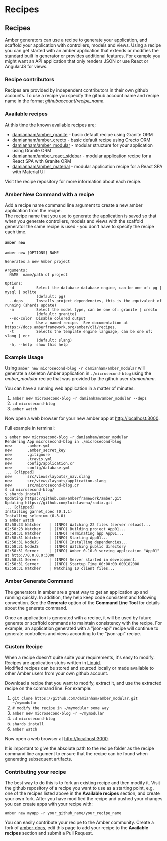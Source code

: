 # Recipes

## Recipes

Amber generators can use a recipe to generate your application, and scaffold your application with controllers, models and views. Using a recipe you can get started with an amber application that extends or modifies the standard built in generator or provides additional features. For example you might want an API application that only renders JSON or use React or AngularJS for views.

### Recipe contributors

Recipes are provided by independent contributors in their own github accounts.  To use a recipe you specify the github account name and recipe name in the format _githubaccount/recipe_name_.  

### Available recipes

At this time the known available recipes are;

- [damianham/amber_granite](https://github.com/damianham/amber_granite) - basic default recipe using Granite ORM
- [damianham/amber_crecto](https://github.com/damianham/amber_crecto) - basic default recipe using Crecto ORM
- [damianham/amber_modular](https://github.com/damianham/amber_modular) - modular structure for your application using Granite ORM
- [damianham/amber_react_sidebar](https://github.com/damianham/amber_react_sidebar) - modular application recipe for a React SPA with Granite ORM
- [damianham/amber_material](https://github.com/damianham/amber_material) - modular application recipe for a React SPA with Material UI

Visit the recipe repository for more information about each recipe.

### Amber New Command with a recipe

Add a recipe name command line argument to create a new amber application from the recipe.  
The recipe name that you use to generate the application is saved so that when you generate controllers, models and views with the scaffold generator the same recipe is used - you don't have to specify the recipe each time.

#### `amber new`

```text
amber new [OPTIONS] NAME

Generates a new Amber project

Arguments:
  NAME  name/path of project

Options:
  -d          Select the database database engine, can be one of: pg | mysql | sqlite
              (default: pg)
  --deps      Installs project dependencies, this is the equivalent of running (shards update)
  -m          Select the model type, can be one of: granite | crecto
              (default: granite)
  --no-color  Disable colored output
  -r          Use a named recipe.  See documentation at  https://docs.amberframework.org/amber/cli/recipes.
  -t          Selects the template engine language, can be one of: slang | ecr
              (default: slang)
  -h, --help  show this help
```

### Example Usage

Using `amber new microsecond-blog -r damianham/amber_modular` will generate a skeleton Amber application in `./microsecond-blog` using the _amber_modular_ recipe that was provided by the github user _damianham_.

You can have a running web application in a matter of minutes:

1. `amber new microsecond-blog -r damianham/amber_modular --deps`
2. `cd microsecond-blog`
3. `amber watch`

Now open a web browser for your new amber app at [http://localhost:3000](http://localhost:3000).

Full example in terminal:

```text
$ amber new microsecond-blog -r damianham/amber_modular
Rendering App microsecond-blog in ./microsecond-blog
new       .amber.yml
new       .amber_secret_key
new       .gitignore
new       .travis.yml
new       config/application.cr
new       config/database.yml
... [clipped]
new       src/views/layouts/_nav.slang
new       src/views/layouts/application.slang
new       src/microsecond-blog.cr
$ cd microsecond-blog/
$ shards install
Updating https://github.com/amberframework/amber.git
Updating https://github.com/luislavena/radix.git
... [clipped]
Installing garnet_spec (0.1.1)
Installing selenium (0.3.0)
$ amber watch
02:58:23 Watcher    | (INFO) Watching 22 files (server reload)...
02:58:23 Watcher    | (INFO) Building project App01...
02:58:31 Watcher    | (INFO) Terminating app App01...
02:58:31 Watcher    | (INFO) Starting App01...
02:58:31 NodeJS     | (INFO) Installing dependencies...
02:58:31 NodeJS     | (INFO) Watching public directory
02:58:31 Server     | (INFO) Amber 0.10.0 serving application "App01" at http://0.0.0.0:3000
02:58:31 Server     | (INFO) Server started in development.
02:58:31 Server     | (INFO) Startup Time 00:00:00.000182000
02:58:31 Watcher    | Watching 10 client files...
```

### Amber Generate Command

The generators in amber are a great way to get an application up and running quickly. In addition, they help keep code consistent and following convention. See the **Generate** option of the **Command Line Tool** for details about the generate command.

Once an application is generated with a recipe, it will be used by future generate or scaffold commands to maintain consistency with the recipe. For example, an application generated with a "json-api" recipe will continue to generate controllers and views according to the "json-api" recipe.

### Custom Recipe

When a recipe doesn't quite suite your requirements, it's easy to modify. Recipes are application stubs written in [Liquid](https://github.com/TechMagister/liquid.cr).  
Modified recipes can be stored and sourced locally or made available to other Amber users from your own github account.

Download a recipe that you want to modify, extract it, and use the extracted recipe on the command line. For example:

1. `git clone https://github.com/damianham/amber_modular.git ~/mymodular`
2. `# modify the recipe in ~/mymodular some way`
3. `amber new microsecond-blog -r ~/mymodular`
4. `cd microsecond-blog`
5. `shards install`
6. `amber watch`

Now open a web browser at [http://localhost:3000](http://localhost:3000).

It is important to give the absolute path to the recipe folder as the recipe command line argument to ensure that the recipe can be found when generating subsequent artifacts.

### Contributing your recipe

The best way to do this is to fork an existing recipe and then modify it.  Visit the github repository of a recipe you want to use as a starting point, e.g. one of the recipes listed above in the **Available recipes** section, and create your own fork.  After you have modified the recipe and pushed your changes you can create apps with your recipe with:

```
amber new myapp -r your_github_name/your_recipe_name
```

You can easily contribute your recipe to the Amber community. Create a fork of [amber-docs](https://github.com/amberframework/docs), edit this page to add your recipe to the **Available recipes** section and submit a Pull Request.
